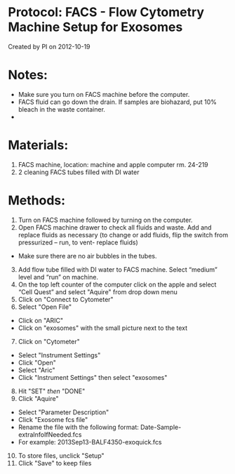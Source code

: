 Protocol: FACS - Flow Cytometry Machine Setup for Exosomes 
===========================================================
Created by PI on 2012-10-19
# Notes:
   - Make sure you turn on FACS machine before the computer.
   - FACS fluid can go down the drain. If samples are biohazard, put 10% bleach in the waste container. 
   - 
# Materials:
1.	FACS machine, location: machine and apple computer rm. 24-219
2.	2 cleaning FACS tubes filled with DI water   

# Methods:
1.	Turn on FACS machine followed by turning on the computer.
2.	Open FACS machine drawer to check all fluids and waste. Add and replace fluids as necessary (to change or add fluids, flip the switch from pressurized – run, to vent- replace fluids)
   - Make sure there are no air bubbles in the tubes. 
3.	Add flow tube filled with DI water to FACS machine. Select “medium” level and “run” on machine. 
4.	On the top left counter of the computer click on the apple and select “Cell Quest” and select "Aquire" from drop down menu
5.	Click on "Connect to Cytometer"
6.	Select "Open File" 
   - Click on "ARIC"
   - Click on "exosomes" with the small picture next to the text
7.	Click on "Cytometer" 
   - Select "Instrument Settings" 
   - Click "Open"
   - Select "Aric" 
   - Click "Instrument Settings" then select "exosomes" 
8.	Hit "SET" *then* "DONE" 
9.	Click "Aquire"
   - Select "Parameter Description" 
   - Click "Exosome fcs file"
   - Rename the file with the following format: Date-Sample-extraInfoIfNeeded.fcs
   - For example: 2013Sep13-BALF4350-exoquick.fcs
10.	To store files, unclick "Setup" 
11.	Click "Save" to keep files 
